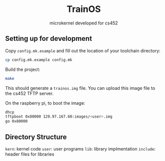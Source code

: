 <div align="center">

# TrainOS

microkernel developed for cs452

</div>

## Setting up for development

Copy `config.mk.example` and fill out the location of your toolchain directory:
```sh
cp config.mk.example config.mk
```

Build the project:
```sh
make
```

This should generate a `trainos.img` file. You can upload this image file to
the cs452 TFTP server.

On the raspberry pi, to boot the image:

```sh
dhcp
tftpboot 0x80000 129.97.167.60:images/<user>.img
go 0x80000
```

## Directory Structure

`kern`: kernel code
`user`: user programs
`lib`: library implmentation
`include`: header files for libraries
